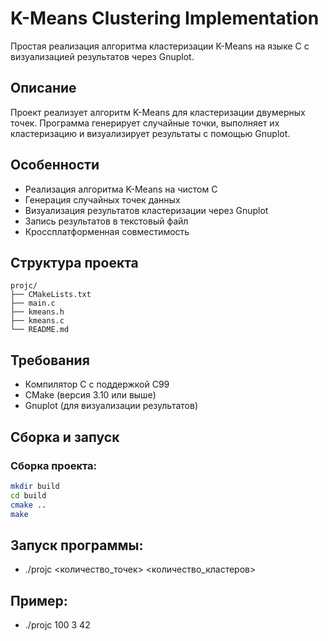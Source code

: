 # K-Means Clustering Implementation

Простая реализация алгоритма кластеризации K-Means на языке C с визуализацией результатов через Gnuplot.

## Описание

Проект реализует алгоритм K-Means для кластеризации двумерных точек. Программа генерирует случайные точки, выполняет их кластеризацию и визуализирует результаты с помощью Gnuplot.

## Особенности

- Реализация алгоритма K-Means на чистом C
- Генерация случайных точек данных
- Визуализация результатов кластеризации через Gnuplot
- Запись результатов в текстовый файл
- Кроссплатформенная совместимость

## Структура проекта
```
projc/
├── CMakeLists.txt
├── main.c
├── kmeans.h
├── kmeans.c
└── README.md
```


## Требования

- Компилятор C с поддержкой C99
- CMake (версия 3.10 или выше)
- Gnuplot (для визуализации результатов)

## Сборка и запуск

### Сборка проекта:

```bash
mkdir build
cd build
cmake ..
make
```

## Запуск программы:
- ./projc <количество_точек> <количество_кластеров> <seed>

## Пример:
- ./projc 100 3 42

